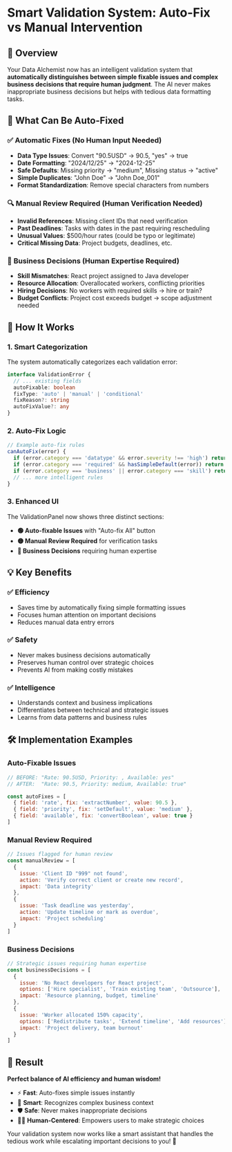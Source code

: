 # Smart Validation System: Auto-Fix vs Manual Intervention

## 🎯 Overview

Your Data Alchemist now has an intelligent validation system that **automatically distinguishes between simple fixable issues and complex business decisions that require human judgment**. The AI never makes inappropriate business decisions but helps with tedious data formatting tasks.

## 🤖 What Can Be Auto-Fixed

### ✅ **Automatic Fixes** (No Human Input Needed)
- **Data Type Issues**: Convert "90.5USD" → 90.5, "yes" → true
- **Date Formatting**: "2024/12/25" → "2024-12-25" 
- **Safe Defaults**: Missing priority → "medium", Missing status → "active"
- **Simple Duplicates**: "John Doe" → "John Doe_001"
- **Format Standardization**: Remove special characters from numbers

### 🔍 **Manual Review Required** (Human Verification Needed)
- **Invalid References**: Missing client IDs that need verification
- **Past Deadlines**: Tasks with dates in the past requiring rescheduling
- **Unusual Values**: $500/hour rates (could be typo or legitimate)
- **Critical Missing Data**: Project budgets, deadlines, etc.

### 🧠 **Business Decisions** (Human Expertise Required)
- **Skill Mismatches**: React project assigned to Java developer
- **Resource Allocation**: Overallocated workers, conflicting priorities
- **Hiring Decisions**: No workers with required skills → hire or train?
- **Budget Conflicts**: Project cost exceeds budget → scope adjustment needed

## 🚀 How It Works

### 1. **Smart Categorization**
The system automatically categorizes each validation error:
```typescript
interface ValidationError {
  // ... existing fields
  autoFixable: boolean
  fixType: 'auto' | 'manual' | 'conditional'
  fixReason?: string
  autoFixValue?: any
}
```

### 2. **Auto-Fix Logic**
```typescript
// Example auto-fix rules
canAutoFix(error) {
  if (error.category === 'datatype' && error.severity !== 'high') return true
  if (error.category === 'required' && hasSimpleDefault(error)) return true
  if (error.category === 'business' || error.category === 'skill') return false
  // ... more intelligent rules
}
```

### 3. **Enhanced UI**
The ValidationPanel now shows three distinct sections:

- **🟢 Auto-fixable Issues** with "Auto-fix All" button
- **🟡 Manual Review Required** for verification tasks  
- **🔴 Business Decisions** requiring human expertise

## 💡 Key Benefits

### ✅ **Efficiency**
- Saves time by automatically fixing simple formatting issues
- Focuses human attention on important decisions
- Reduces manual data entry errors

### ✅ **Safety**
- Never makes business decisions automatically
- Preserves human control over strategic choices
- Prevents AI from making costly mistakes

### ✅ **Intelligence**
- Understands context and business implications
- Differentiates between technical and strategic issues
- Learns from data patterns and business rules

## 🛠 Implementation Examples

### Auto-Fixable Issues
```javascript
// BEFORE: "Rate: 90.5USD, Priority: , Available: yes"
// AFTER:  "Rate: 90.5, Priority: medium, Available: true"

const autoFixes = [
  { field: 'rate', fix: 'extractNumber', value: 90.5 },
  { field: 'priority', fix: 'setDefault', value: 'medium' },
  { field: 'available', fix: 'convertBoolean', value: true }
]
```

### Manual Review Required
```javascript
// Issues flagged for human review
const manualReview = [
  {
    issue: 'Client ID "999" not found',
    action: 'Verify correct client or create new record',
    impact: 'Data integrity'
  },
  {
    issue: 'Task deadline was yesterday',
    action: 'Update timeline or mark as overdue',
    impact: 'Project scheduling'
  }
]
```

### Business Decisions
```javascript
// Strategic issues requiring human expertise
const businessDecisions = [
  {
    issue: 'No React developers for React project',
    options: ['Hire specialist', 'Train existing team', 'Outsource'],
    impact: 'Resource planning, budget, timeline'
  },
  {
    issue: 'Worker allocated 150% capacity',
    options: ['Redistribute tasks', 'Extend timeline', 'Add resources'],
    impact: 'Project delivery, team burnout'
  }
]
```

## 🎉 Result

**Perfect balance of AI efficiency and human wisdom!**

- ⚡ **Fast**: Auto-fixes simple issues instantly
- 🧠 **Smart**: Recognizes complex business context  
- 🛡️ **Safe**: Never makes inappropriate decisions
- 👨‍💼 **Human-Centered**: Empowers users to make strategic choices

Your validation system now works like a smart assistant that handles the tedious work while escalating important decisions to you! 🚀
